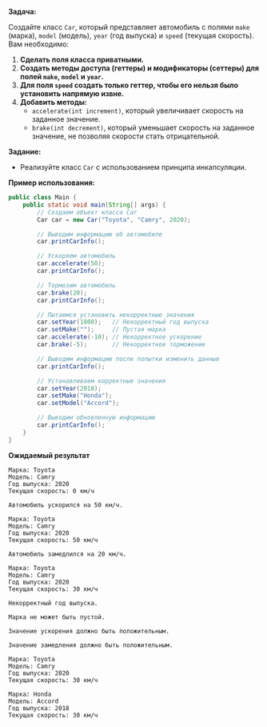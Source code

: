 **Задача:**

Создайте класс `Car`, который представляет автомобиль с полями `make` (марка), `model` (модель), `year` (год выпуска) и
`speed` (текущая скорость). Вам необходимо:

1. **Сделать поля класса приватными.**
2. **Создать методы доступа (геттеры) и модификаторы (сеттеры) для полей `make`, `model` и `year`.**
3. **Для поля `speed` создать только геттер, чтобы его нельзя было установить напрямую извне.**
4. **Добавить методы:**
    - `accelerate(int increment)`, который увеличивает скорость на заданное значение.
    - `brake(int decrement)`, который уменьшает скорость на заданное значение, не позволяя скорости стать отрицательной.

**Задание:**

- Реализуйте класс `Car` с использованием принципа инкапсуляции.

**Пример использования:**

```java
public class Main {
    public static void main(String[] args) {
        // Создаем объект класса Car
        Car car = new Car("Toyota", "Camry", 2020);

        // Выводим информацию об автомобиле
        car.printCarInfo();

        // Ускоряем автомобиль
        car.accelerate(50);
        car.printCarInfo();

        // Тормозим автомобиль
        car.brake(20);
        car.printCarInfo();

        // Пытаемся установить некорректные значения
        car.setYear(1800);   // Некорректный год выпуска
        car.setMake("");     // Пустая марка
        car.accelerate(-10); // Некорректное ускорение
        car.brake(-5);       // Некорректное торможение

        // Выводим информацию после попытки изменить данные
        car.printCarInfo();

        // Устанавливаем корректные значения
        car.setYear(2018);
        car.setMake("Honda");
        car.setModel("Accord");

        // Выводим обновленную информацию
        car.printCarInfo();
    }
}
```

**Ожидаемый результат**
```
Марка: Toyota
Модель: Camry
Год выпуска: 2020
Текущая скорость: 0 км/ч

Автомобиль ускорился на 50 км/ч.

Марка: Toyota
Модель: Camry
Год выпуска: 2020
Текущая скорость: 50 км/ч

Автомобиль замедлился на 20 км/ч.

Марка: Toyota
Модель: Camry
Год выпуска: 2020
Текущая скорость: 30 км/ч

Некорректный год выпуска.

Марка не может быть пустой.

Значение ускорения должно быть положительным.

Значение замедления должно быть положительным.

Марка: Toyota
Модель: Camry
Год выпуска: 2020
Текущая скорость: 30 км/ч

Марка: Honda
Модель: Accord
Год выпуска: 2018
Текущая скорость: 30 км/ч
```
